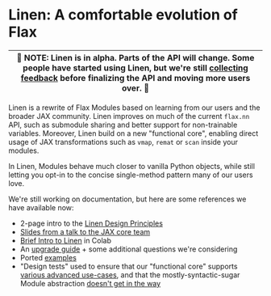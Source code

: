 # Linen: A comfortable evolution of Flax

| 🚧  NOTE: Linen is in alpha. Parts of the API will change. Some people have started using Linen, but we're still [collecting feedback](https://github.com/google/flax/discussions) before finalizing the API and moving more users over. 🚧 |
| --- |

Linen is a rewrite of Flax Modules based on learning from our users and the broader JAX community. Linen improves on much of the current `flax.nn` API, such as submodule sharing and better support for non-trainable variables. 
Moreover, Linen build on a new "functional core", enabling direct usage of JAX transformations such as `vmap`, `remat` or `scan` inside your modules.
  
In Linen, Modules behave much closer to vanilla Python objects, while still letting you opt-in to the concise single-method pattern many of our users love.

We're still working on documentation, but here are some references we have available now:
* 2-page intro to the [Linen Design Principles](https://docs.google.com/document/d/1ZlL_4bXCw5Xl0WstQw1GpnZqfb9JFOeUGAPcBVk-kn8)
* [Slides from a talk to the JAX core team](https://docs.google.com/presentation/d/1ngKWUwsSqAwPRvATG8sAxMzu9ujv4N__cKsUofdNno0)
* [Brief Intro to Linen](https://github.com/google/flax/blob/master/docs/notebooks/linen_intro.ipynb) in Colab
* An [upgrade guide](https://docs.google.com/document/d/1hYavTVPaKVVe9Be8pCB7yW7r6dDv3RALVNit8NZca4c) + some additional questions we're considering
* Ported [examples](https://github.com/google/flax/tree/master/linen_examples)
* "Design tests" used to ensure that our "functional core" supports [various advanced use-cases](https://github.com/google/flax/tree/master/linen_examples/core_design_test), and that the mostly-syntactic-sugar Module abstraction
  [doesn't get in the way](https://github.com/google/flax/tree/master/linen_examples/linen_design_test)
